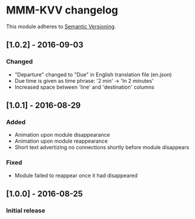# MMM-KVV changelog
This module adheres to [Semantic Versioning](http://semver.org/).

## [1.0.2] - 2016-09-03

### Changed
- "Departure" changed to "Due" in English translation file (en.json)
- Due time is given as time phrase: '2 min' -> 'In 2 minutes'
- Increased space between 'line' and 'destination' columns

## [1.0.1] - 2016-08-29

### Added
- Animation upon module disappearance
- Animation upon module reappearance
- Short text advertizing no connections shortly before module disappears

### Fixed
- Module failed to reappear once it had disappeared

## [1.0.0] - 2016-08-25 
### Initial release